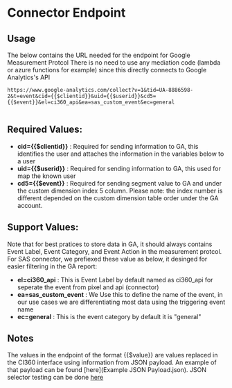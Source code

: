# Connector Endpoint


## Usage
The below contains the URL needed for the endpoint for Google Measurement Protcol
There is no need to use any mediation code (lambda or azure functions for example) since this directly connects to Google Analytics's API
```
https://www.google-analytics.com/collect?v=1&tid=UA-8886598-2&t=event&cid={{$clientid}}&uid={{$userid}}&cd5={{$event}}&el=ci360_api&ea=sas_custom_event&ec=general


``` 

## Required Values:
* **cid={{$clientid}}** : Required for sending information to GA, this identifies the user and attaches the information in the variables below to a user
* **uid={{$userid}}** : Required for sending information to GA, this used for map the known user
* **cd5={{$event}}** : Required for sending segment value to GA and under the custom dimension index 5 column.  Please note: the index number is different depended on the custom dimension table order under the GA account.

## Support Values:

Note that for best pratices to store data in GA, it should always contains Event Label, Event Category, and Event Action in the measurement protcol.   For SAS connector, we prefiexed these value as below, it desinged for easier filtering in the GA report:
* **el=ci360_api** : This is Event Label by default named as ci360_api for seperate the event from pixel and api (connector)
* **ea=sas_custom_event** : We Use this to define the name of the event, in our use cases we are differentiating most data using the triggering event name
* **ec=general** : This is the event category by default it is "general"


## Notes

The values in the endpoint of the format {{$value}} are values replaced in the CI360 interface using information from JSON payload. An example of that payload can be found [here](Example JSON Payload.json). JSON selector testing can be done [here](https://www.jsonpath.com)